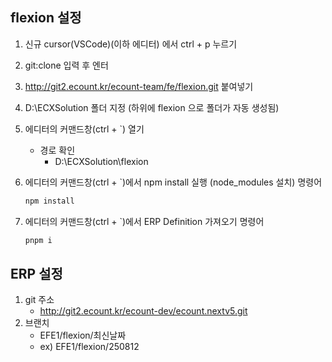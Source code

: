 ## flexion 설정
1. 신규 cursor(VSCode)(이하 에디터) 에서 ctrl + p 누르기
2. git:clone 입력 후 엔터
3. http://git2.ecount.kr/ecount-team/fe/flexion.git 붙여넣기
4. D:\ECXSolution 폴더 지정 (하위에 flexion 으로 폴더가 자동 생성됨)
5. 에디터의 커맨드창(ctrl + `) 열기 <br/>
   - 경로 확인
     - D:\ECXSolution\flexion

6. 에디터의 커맨드창(ctrl + `)에서 npm install 실행 (node_modules 설치)
    명령어
    ```javascript
    npm install
    ```
7. 에디터의 커맨드창(ctrl + `)에서 ERP Definition 가져오기
    명령어
    ```javascript
    pnpm i
    ```

## ERP 설정
1. git 주소
   - http://git2.ecount.kr/ecount-dev/ecount.nextv5.git
2. 브랜치
   - EFE1/flexion/최신날짜
    - ex) EFE1/flexion/250812